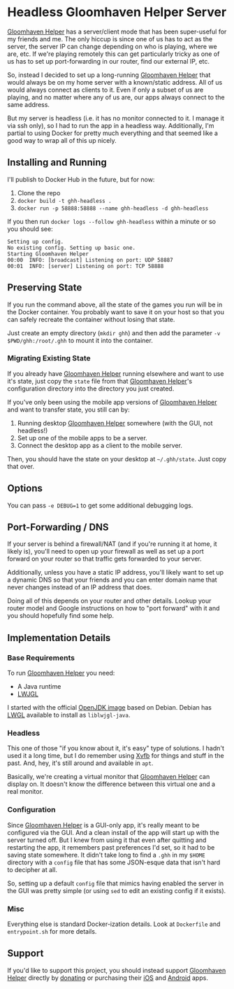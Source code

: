 # Headless Gloomhaven Helper Server

[Gloomhaven Helper][GHH] has a server/client mode that has been super-useful for my friends and me. The only hiccup is since one of us has to act as the server, the server IP can change depending on who is playing, where we are, etc. If we're playing remotely this can get particularly tricky as one of us has to set up port-forwarding in our router, find our external IP, etc.

So, instead I decided to set up a long-running [Gloomhaven Helper][GHH] that would always be on my home server with a known/static address. All of us would always connect as clients to it. Even if only a subset of us are playing, and no matter where any of us are, our apps always connect to the same address.

But my server is headless (i.e. it has no monitor connected to it. I manage it via ssh only), so I had to run the app in a headless way. Additionally, I'm partial to using Docker for pretty much everything and that seemed like a good way to wrap all of this up nicely.

## Installing and Running

I'll publish to Docker Hub in the future, but for now:

1. Clone the repo
2. `docker build -t ghh-headless .`
3. `docker run -p 58888:58888 --name ghh-headless -d ghh-headless`

If you then run `docker logs --follow ghh-headless` within a minute or so you should see:
```
Setting up config.
No existing config. Setting up basic one.
Starting Gloomhaven Helper
00:00  INFO: [broadcast] Listening on port: UDP 58887
00:01  INFO: [server] Listening on port: TCP 58888
```

## Preserving State

If you run the command above, all the state of the games you run will be in the Docker container. You probably want to save it on your host so that you can safely recreate the container without losing that state.

Just create an empty directory (`mkdir ghh`) and then add the parameter `-v $PWD/ghh:/root/.ghh` to mount it into the container.

### Migrating Existing State

If you already have [Gloomhaven Helper][GHH] running elsewhere and want to use it's state, just copy the `state` file from that [Gloomhaven Helper][GHH]'s configuration directory into the directory you just created.

If you've only been using the mobile app versions of [Gloomhaven Helper][GHH] and want to transfer state, you still can by:

1. Running desktop [Gloomhaven Helper][GHH] somewhere (with the GUI, not headless!)
2. Set up one of the mobile apps to be a server.
3. Connect the desktop app as a client to the mobile server.

Then, you should have the state on your desktop at `~/.ghh/state`. Just copy that over.

## Options

You can pass `-e DEBUG=1` to get some additional debugging logs.

## Port-Forwarding / DNS

If your server is behind a firewall/NAT (and if you're running it at home, it likely is), you'll need to open up your firewall as well as set up a port forward on your router so that traffic gets forwarded to your server.

Additionally, unless you have a static IP address, you'll likely want to set up a dynamic DNS so that your friends and you can enter domain name that never changes instead of an IP address that does.

Doing all of this depends on your router and other details. Lookup your router model and Google instructions on how to "port forward" with it and you should hopefully find some help.


## Implementation Details

### Base Requirements

To run [Gloomhaven Helper][GHH] you need:

- A Java runtime
- [LWJGL][GL]

I started with the official [OpenJDK image](https://hub.docker.com/_/openjdk) based on Debian. Debian has [LWGL][GL] available to install as `liblwjgl-java`.

### Headless

This one of those "if you know about it, it's easy" type of solutions. I hadn't used it a long time, but I do remember using [Xvfb](https://en.wikipedia.org/wiki/Xvfb) for things and stuff in the past. And, hey, it's still around and available in `apt`.

Basically, we're creating a virtual monitor that [Gloomhaven Helper][GHH] can display on. It doesn't know the difference between this virtual one and a real monitor.

### Configuration

Since [Gloomhaven Helper][GHH] is a GUI-only app, it's really meant to be configured via the GUI. And a clean install of the app will start up with the server turned off. But I knew from using it that even after quitting and restarting the app, it remembers past preferences I'd set, so it had to be saving state somewhere. It didn't take long to find a `.ghh` in my `$HOME` directory with a `config` file that has some JSON-esque data that isn't hard to decipher at all.

So, setting up a default `config` file that mimics having enabled the server in the GUI was pretty simple (or using `sed` to edit an existing config if it exists).

### Misc

Everything else is standard Docker-ization details. Look at `Dockerfile` and `entrypoint.sh` for more details.

[GHH]: http://esotericsoftware.com/gloomhaven-helper
[GL]: https://www.lwjgl.org

## Support

If you'd like to support this project, you should instead support [Gloomhaven Helper][GHH] directly by [donating](http://esotericsoftware.com/gloomhaven-helper#Donations) or purchasing their [iOS](https://itunes.apple.com/app/Gloomhaven-Helper/id1456538503) and [Android](https://play.google.com/store/apps/details?id=com.esotericsoftware.gloomhavenhelper) apps.
